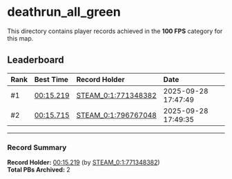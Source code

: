 # deathrun_all_green

This directory contains player records achieved in the **100 FPS** category for this map.

## Leaderboard

| Rank | Best Time | Record Holder | Date                |
| :--- | :-------- | :------------ | :------------------ |
| #1   | [00:15.219](./00015219_STEAM_0_1_771348382_20250928-174749.zip) | [STEAM_0:1:771348382](https://speedrun16.com/profile/STEAM_0:1:771348382)   | 2025-09-28 17:47:49 |
| #2   | [00:15.715](./00015715_STEAM_0_1_796767048_20250928-174935.zip) | [STEAM_0:1:796767048](https://speedrun16.com/profile/STEAM_0:1:796767048)   | 2025-09-28 17:49:35 |

---

### Record Summary
**Record Holder:** [00:15.219](./00015219_STEAM_0_1_771348382_20250928-174749.zip) (by [STEAM_0:1:771348382](https://speedrun16.com/profile/STEAM_0:1:771348382))  
**Total PBs Archived:** 2